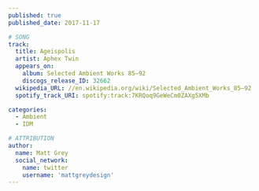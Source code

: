 ```yaml
---
published: true
published_date: 2017-11-17

# SONG
track:
  title: Ageispolis
  artist: Aphex Twin
  appears_on:
    album: Selected Ambient Works 85–92
    discogs_release_ID: 32662
  wikipedia_URL: //en.wikipedia.org/wiki/Selected_Ambient_Works_85–92
  spotify_track_URI: spotify:track:7KRQoq9GeWeCm0ZAXg5XMb

categories:
  - Ambient
  - IDM

# ATTRIBUTION
author:
  name: Matt Grey
  social_network:
    name: twitter
    username: 'mattgreydesign'
---
```

